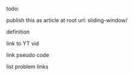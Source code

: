 todo:

publish this as article at root url: sliding-window/

definition

link to YT vid

link pseudo code

list problem links
